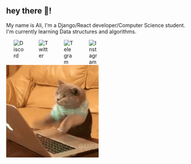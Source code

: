 ## hey there :wave:!
<p>My name is Ali, I'm a Django/React developer/Computer Science student. I'm currently learning Data structures and algorithms.</p>
<a href="https://discord.com/users/705043892541849640" target="_blank">
  <img align="left" alt="Discord" width="28px" src="https://raw.githubusercontent.com/peterthehan/peterthehan/master/assets/discord.svg" hspace="20" />
</a><a href="http://twitter.com/_ali_fattahian/" target="_blank">
  <img align="left" alt="Twitter" width="28px" src="https://raw.githubusercontent.com/peterthehan/peterthehan/master/assets/twitter.svg" hspace="20" />
</a><a href="https://t.me/VicRattlehead00" target="_blank">
  <img align="left" alt="Telegram" width="28px" src="https://raw.githubusercontent.com/gauravghongde/social-icons/master/SVG/Color/Telegram.svg" hspace="20" />
</a><a href="https://www.instagram.com/i_want_to_buy_some_peace/" target="_blank">
  <img align="left" alt="Instagram" width="28px" src="https://raw.githubusercontent.com/gauravghongde/social-icons/master/SVG/Color/Instagram.svg" hspace="20" />
</a>
<br>
<br>
<img src="giphy.gif" alt="Coding" width="250">


